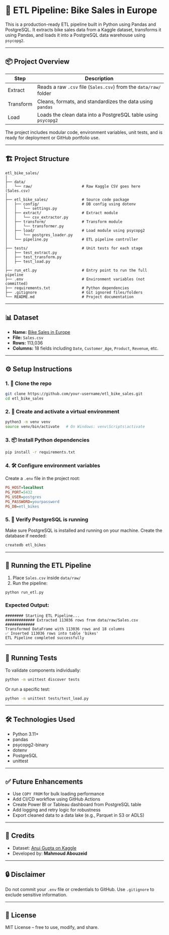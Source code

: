 # 🚴 ETL Pipeline: Bike Sales in Europe

This is a production-ready ETL pipeline built in Python using Pandas and PostgreSQL. It extracts bike sales data from a Kaggle dataset, transforms it using Pandas, and loads it into a PostgreSQL data warehouse using `psycopg2`.

---

## 📦 Project Overview

| Step      | Description                                                       |
| --------- | ----------------------------------------------------------------- |
| Extract   | Reads a raw `.csv` file (`Sales.csv`) from the `data/raw/` folder |
| Transform | Cleans, formats, and standardizes the data using `pandas`         |
| Load      | Loads the clean data into a PostgreSQL table using `psycopg2`     |

The project includes modular code, environment variables, unit tests, and is ready for deployment or GitHub portfolio use.

---

## 🏗 Project Structure

```
etl_bike_sales/
│
├── data/
│   └── raw/                      # Raw Kaggle CSV goes here (Sales.csv)
│
├── etl_bike_sales/               # Source code package
│   ├── config/                   # DB config using dotenv
│   │   └── settings.py
│   ├── extract/                  # Extract module
│   │   └── csv_extractor.py
│   ├── transform/                # Transform module
│   │   └── transformer.py
│   ├── load/                     # Load module using psycopg2
│   │   └── postgres_loader.py
│   └── pipeline.py               # ETL pipeline controller
│
├── tests/                        # Unit tests for each stage
│   ├── test_extract.py
│   ├── test_transform.py
│   ├── test_load.py
│
├── run_etl.py                    # Entry point to run the full pipeline
├── .env                          # Environment variables (not committed)
├── requirements.txt              # Python dependencies
├── .gitignore                    # Git ignored files/folders
└── README.md                     # Project documentation
```

---

## 📊 Dataset

- **Name:** [Bike Sales in Europe](https://www.kaggle.com/datasets/anujgupta/bike-sales-in-europe)
- **File:** `Sales.csv`
- **Rows:** 113,036
- **Columns:** 18 fields including `Date`, `Customer_Age`, `Product`, `Revenue`, etc.

---

## ⚙️ Setup Instructions

### 1. 🔧 Clone the repo

```bash
git clone https://github.com/your-username/etl_bike_sales.git
cd etl_bike_sales
```

### 2. 🐍 Create and activate a virtual environment

```bash
python3 -m venv venv
source venv/bin/activate   # On Windows: venv\Scripts\activate
```

### 3. 📦 Install Python dependencies

```bash
pip install -r requirements.txt
```

### 4. 🛠 Configure environment variables

Create a `.env` file in the project root:

```ini
PG_HOST=localhost
PG_PORT=5432
PG_USER=postgres
PG_PASSWORD=yourpassword
PG_DB=etl_bikes
```

### 5. 🧪 Verify PostgreSQL is running

Make sure PostgreSQL is installed and running on your machine. Create the database if needed:

```bash
createdb etl_bikes
```

---

## 🚀 Running the ETL Pipeline

1. Place `Sales.csv` inside `data/raw/`
2. Run the pipeline:

```bash
python run_etl.py
```

### Expected Output:

```
######## Starting ETL Pipeline...
############# Extracted 113036 rows from data/raw/Sales.csv #############
Transformed DataFrame with 113036 rows and 18 columns
✅ Inserted 113036 rows into table 'bikes'
ETL Pipeline completed successfully
```

---

## 🧪 Running Tests

To validate components individually:

```bash
python -m unittest discover tests
```

Or run a specific test:

```bash
python -m unittest tests/test_load.py
```

---

## 🛠 Technologies Used

- Python 3.11+
- pandas
- psycopg2-binary
- dotenv
- PostgreSQL
- unittest

---

## ✅ Future Enhancements

- Use `COPY FROM` for bulk loading performance
- Add CI/CD workflow using GitHub Actions
- Create Power BI or Tableau dashboard from PostgreSQL table
- Add logging and retry logic for robustness
- Export cleaned data to a data lake (e.g., Parquet in S3 or ADLS)

---

## 🙌 Credits

- Dataset: [Anuj Gupta on Kaggle](https://www.kaggle.com/datasets/anujgupta/bike-sales-in-europe)
- Developed by: **Mahmoud Abouzeid**

---

## 🔒 Disclaimer

Do not commit your `.env` file or credentials to GitHub. Use `.gitignore` to exclude sensitive information.

---

## 📂 License

MIT License – free to use, modify, and share.
